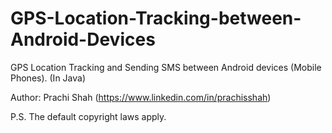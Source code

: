 # GPS-Location-Tracking-between-Android-Devices
GPS Location Tracking and Sending SMS between Android devices (Mobile Phones). (In Java)

Author: Prachi Shah (https://www.linkedin.com/in/prachisshah)

P.S. The default copyright laws apply.
